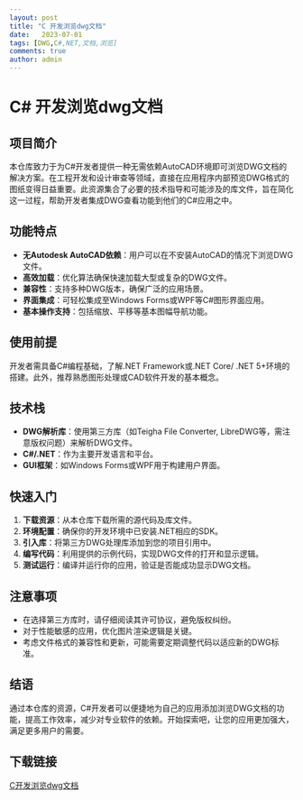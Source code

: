```yaml
---
layout: post
title: "C 开发浏览dwg文档"
date:   2023-07-01
tags: [DWG,C#,NET,文档,浏览]
comments: true
author: admin
---
```

# C# 开发浏览dwg文档

## 项目简介

本仓库致力于为C#开发者提供一种无需依赖AutoCAD环境即可浏览DWG文档的解决方案。在工程开发和设计审查等领域，直接在应用程序内部预览DWG格式的图纸变得日益重要。此资源集合了必要的技术指导和可能涉及的库文件，旨在简化这一过程，帮助开发者集成DWG查看功能到他们的C#应用之中。

## 功能特点

- **无Autodesk AutoCAD依赖**：用户可以在不安装AutoCAD的情况下浏览DWG文件。
- **高效加载**：优化算法确保快速加载大型或复杂的DWG文件。
- **兼容性**：支持多种DWG版本，确保广泛的应用场景。
- **界面集成**：可轻松集成至Windows Forms或WPF等C#图形界面应用。
- **基本操作支持**：包括缩放、平移等基本图幅导航功能。

## 使用前提

开发者需具备C#编程基础，了解.NET Framework或.NET Core/ .NET 5+环境的搭建。此外，推荐熟悉图形处理或CAD软件开发的基本概念。

## 技术栈

- **DWG解析库**：使用第三方库（如Teigha File Converter, LibreDWG等，需注意版权问题）来解析DWG文件。
- **C#/.NET**：作为主要开发语言和平台。
- **GUI框架**：如Windows Forms或WPF用于构建用户界面。

## 快速入门

1. **下载资源**：从本仓库下载所需的源代码及库文件。
2. **环境配置**：确保你的开发环境中已安装.NET相应的SDK。
3. **引入库**：将第三方DWG处理库添加到您的项目引用中。
4. **编写代码**：利用提供的示例代码，实现DWG文件的打开和显示逻辑。
5. **测试运行**：编译并运行你的应用，验证是否能成功显示DWG文档。

## 注意事项

- 在选择第三方库时，请仔细阅读其许可协议，避免版权纠纷。
- 对于性能敏感的应用，优化图片渲染逻辑是关键。
- 考虑文件格式的兼容性和更新，可能需要定期调整代码以适应新的DWG标准。

## 结语

通过本仓库的资源，C#开发者可以便捷地为自己的应用添加浏览DWG文档的功能，提高工作效率，减少对专业软件的依赖。开始探索吧，让您的应用更加强大，满足更多用户的需要。

## 下载链接

[C开发浏览dwg文档](https://pan.quark.cn/s/65c5bd37e12d)